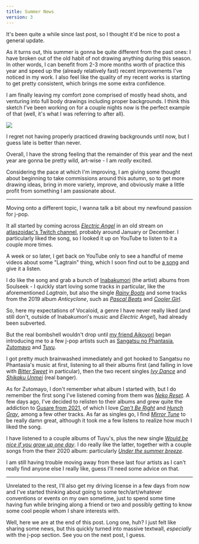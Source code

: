 ```yaml
---
title: Summer News
version: 3
---
```

It's been quite a while since last post, so I thought it'd be nice to post a general update.

As it turns out, this summer is gonna be quite different from the past ones: I have broken out of the old habit of not drawing anything during this season.
In other words, I can benefit from 2-3 more months worth of practice this year and speed up the (already relatively fast) recent improvements I've noticed in my work.
I also feel like the quality of my recent works is starting to get pretty consistent, which brings me some extra confidence.

I am finally leaving my comfort zone comprised of mostly head shots, and venturing into full body drawings including proper backgrounds.
I think this sketch I've been working on for a couple nights now is the perfect example of that (well, it's what I was referring to after all).

![](/assets/img/posts/blog/2022-07-05-summernews.jpg)

I regret not having properly practiced drawing backgrounds until now, but I guess late is better than never.

Overall, I have the strong feeling that the remainder of this year and the next year are gonna be pretty wild, art-wise - I am *really* excited.

Considering the pace at which I'm improving, I am giving some thought about beginning to take commissions around this autumn, so to get more drawing ideas, bring in more variety, improve, and obviously make a little profit from something I am passionate about. 

---

Moving onto a different topic, I wanna talk a bit about my newfound passion for j-pop.

It all started by coming across *[Electric Angel](https://youtu.be/sSYoz0JmnZo)* in an old stream on [atlaszoidac's Twitch channel](https://twitch.tv/atlaszoidac), probably around January or December.
I particularly liked the song, so I looked it up on YouTube to listen to it a couple more times.

A week or so later, I get back on YouTube only to see a handful of meme videos about some "Lagtrain" thing, which I soon find out to be [a song](https://youtu.be/UnIhRpIT7nc) and give it a listen.

I do like the song and grab a bunch of [Inabakumori](https://www.youtube.com/c/inabakumori) (the artist) albums from Soulseek - I quickly start loving some tracks in particular, like the aforementioned *Lagtrain*, but also the single *[Rainy Boots](https://youtu.be/G5hScSFkib4)* and some tracks from the 2019 album *Anticyclone*, such as *[Pascal Beats](https://youtu.be/cYClxH2WY8E)* and *[Cooler Girl](https://youtu.be/ETHu8dz4f_Y)*.

So, here my expectations of Vocaloid, a genre I have never really liked (and still don't, outside of Inabakumori's music and *Electric Angel*), had already been subverted.

But the real bombshell wouldn't drop until [my friend Aikoyori](https://twitter.com/Aikoyori) began introducing me to a few j-pop artists such as [Sangatsu no Phantasia](https://www.youtube.com/channel/UC4lk0Ob-F3ptOQUUq8s0pzQ), [Zutomayo](https://www.youtube.com/channel/UCcd-GOvl9DdyPVHQxy58bOw) and [Tuyu](https://www.youtube.com/c/EXSpins).

I got pretty much brainwashed immediately and got hooked to Sangatsu no Phantasia's music at first, listening to all their albums first (and falling in love with *[Bitter Sweet](https://youtu.be/O8tP2_wKSjM)* in particular), then the two recent singles *[Ivy Dance](https://youtu.be/iN0dC5_JQ4U)* and *[Shikaku Unmei](https://youtu.be/5JrlSDQreTY)* (real banger). 

As for Zutomayo, I don't remember what album I started with, but I do remember the first song I've listened coming from them was *[Neko Reset](https://youtu.be/Sfz5TpCRSiI)*. 
A few days ago, I've decided to relisten to their albums and grew quite the addiction to [Gusare from 2021](https://youtube.com/playlist?list=OLAK5uy_kZnXbea4f7XrKfUq1Ibwa11JrqFa7BfJU), of which I love *[Can't Be Right](https://youtu.be/258qUAI7rck)* and *[Hunch Gray](https://youtu.be/ugpywe34_30)*, among a few other tracks.
As far as singles go, I find *[Mirror Tune](https://youtu.be/BVvvUGP0MFw)* to be really damn great, although it took me a few listens to realize how much I liked the song. 

I have listened to a couple albums of Tuyu's, plus the new single *[Would be nice if you grow up one day](https://youtu.be/cp8UEv8i0lc)*.
I do really like the latter, together with a couple songs from the their 2020 album: particularly *[Under the summer breeze](https://youtu.be/LoK17z6xDwI)*. 

I am still having trouble moving away from these last four artists as I can't really find anyone else I really like, guess I'll need some advice on that. 

---

Unrelated to the rest, I'll also get my driving license in a few days from now and I've started thinking about going to some tech/art/whatever conventions or events on my own sometime, just to spend some time having fun while bringing along a friend or two and possibly getting to know some cool people whom I share interests with.

Well, here we are at the end of this post.
Long one, huh?
I just felt like sharing some news, but this quickly turned into massive textwall, *especially* with the j-pop section.
See you on the next post, I guess.
